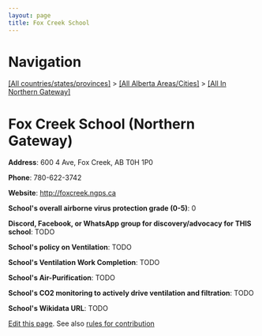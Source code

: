 ```yaml
---
layout: page
title: Fox Creek School
---
```

# Navigation

[[All countries/states/provinces]](../../..) > [[All Alberta Areas/Cities]](../..) > [[All In Northern Gateway]](..)

# Fox Creek School (Northern Gateway)

**Address**: 600 4 Ave, Fox Creek, AB T0H 1P0

**Phone**: 780-622-3742

**Website**: <http://foxcreek.ngps.ca>

**School's overall airborne virus protection grade (0-5)**: 0

**Discord, Facebook, or WhatsApp group for discovery/advocacy for THIS school**: TODO

**School's policy on Ventilation**: TODO

**School's Ventilation Work Completion**: TODO

**School's Air-Purification**: TODO

**School's CO2 monitoring to actively drive ventilation and filtration**: TODO

**School's Wikidata URL**: TODO


[Edit this page](https://github.com/ventilate-schools/AB/edit/main/./Northern_Gateway/Fox_Creek_School.md). See also [rules for contribution](../../../contribution-rules/)